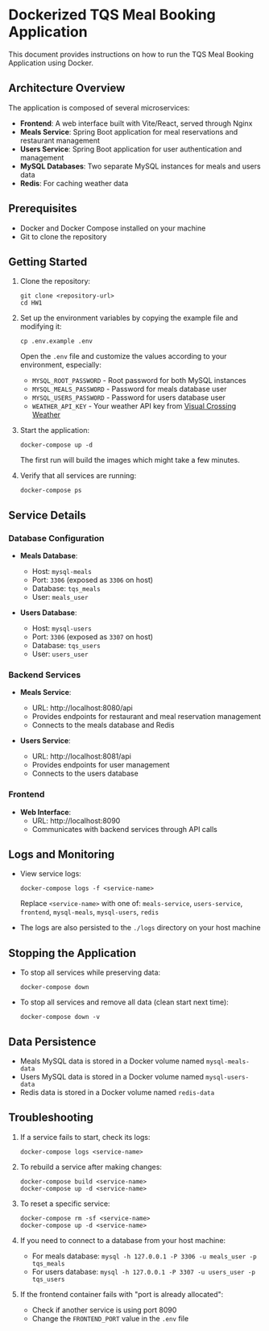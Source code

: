 # Dockerized TQS Meal Booking Application

This document provides instructions on how to run the TQS Meal Booking Application using Docker.

## Architecture Overview

The application is composed of several microservices:

- **Frontend**: A web interface built with Vite/React, served through Nginx
- **Meals Service**: Spring Boot application for meal reservations and restaurant management
- **Users Service**: Spring Boot application for user authentication and management
- **MySQL Databases**: Two separate MySQL instances for meals and users data
- **Redis**: For caching weather data

## Prerequisites

- Docker and Docker Compose installed on your machine
- Git to clone the repository

## Getting Started

1. Clone the repository:
   ```
   git clone <repository-url>
   cd HW1
   ```

2. Set up the environment variables by copying the example file and modifying it:
   ```
   cp .env.example .env
   ```
   
   Open the `.env` file and customize the values according to your environment, especially:
   - `MYSQL_ROOT_PASSWORD` - Root password for both MySQL instances
   - `MYSQL_MEALS_PASSWORD` - Password for meals database user
   - `MYSQL_USERS_PASSWORD` - Password for users database user
   - `WEATHER_API_KEY` - Your weather API key from [Visual Crossing Weather](https://www.visualcrossing.com/weather-api)

3. Start the application:
   ```
   docker-compose up -d
   ```

   The first run will build the images which might take a few minutes.

4. Verify that all services are running:
   ```
   docker-compose ps
   ```

## Service Details

### Database Configuration

- **Meals Database**:
  - Host: `mysql-meals`
  - Port: `3306` (exposed as `3306` on host)
  - Database: `tqs_meals`
  - User: `meals_user`

- **Users Database**:
  - Host: `mysql-users`
  - Port: `3306` (exposed as `3307` on host)
  - Database: `tqs_users`
  - User: `users_user`

### Backend Services

- **Meals Service**:
  - URL: http://localhost:8080/api
  - Provides endpoints for restaurant and meal reservation management
  - Connects to the meals database and Redis

- **Users Service**:
  - URL: http://localhost:8081/api
  - Provides endpoints for user management
  - Connects to the users database

### Frontend 

- **Web Interface**:
  - URL: http://localhost:8090
  - Communicates with backend services through API calls

## Logs and Monitoring

- View service logs:
  ```
  docker-compose logs -f <service-name>
  ```

  Replace `<service-name>` with one of: `meals-service`, `users-service`, `frontend`, `mysql-meals`, `mysql-users`, `redis`

- The logs are also persisted to the `./logs` directory on your host machine

## Stopping the Application

- To stop all services while preserving data:
  ```
  docker-compose down
  ```

- To stop all services and remove all data (clean start next time):
  ```
  docker-compose down -v
  ```

## Data Persistence

- Meals MySQL data is stored in a Docker volume named `mysql-meals-data`
- Users MySQL data is stored in a Docker volume named `mysql-users-data`
- Redis data is stored in a Docker volume named `redis-data`

## Troubleshooting

1. If a service fails to start, check its logs:
   ```
   docker-compose logs <service-name>
   ```

2. To rebuild a service after making changes:
   ```
   docker-compose build <service-name>
   docker-compose up -d <service-name>
   ```

3. To reset a specific service:
   ```
   docker-compose rm -sf <service-name>
   docker-compose up -d <service-name>
   ```

4. If you need to connect to a database from your host machine:
   - For meals database: `mysql -h 127.0.0.1 -P 3306 -u meals_user -p tqs_meals`
   - For users database: `mysql -h 127.0.0.1 -P 3307 -u users_user -p tqs_users`

5. If the frontend container fails with "port is already allocated":
   - Check if another service is using port 8090
   - Change the `FRONTEND_PORT` value in the `.env` file 